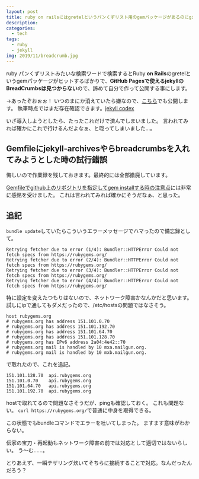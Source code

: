 ```yaml
---
layout: post
title: ruby on railsにはgretelというパンくずリスト用のgemパッケージがあるのにgithubpagesでも使えるjekyll用のbreadcrumbsはないのだろうか？
description:
categories:
  - tech
tags:
  - ruby
  - jekyll
img: 2019/11/breadcrumb.jpg
---
```


ruby パンくずリストみたいな検索ワードで検索するとRuby **on Rails**のgretelというgemパッケージがヒットするばかりで、**GitHub Pagesで使えるjekyllのBreadCrumbsは見つからない**ので、諦めて自分で作って公開する事にします。

→あったぞおぉぉ！
いつのまにか消えていたら嫌なので、[こちら]({{site.data.github.url}}/{{site.data.github.file}}/_includes/breadcrumbs.html)でも公開します。
執筆時点ではまだ存在確認できます。[jekyll codex](https://jekyllcodex.org/without-plugin/breadcrumbs/)

いざ導入しようとしたら、たったこれだけで済んでしまいました。
言われてみれば確かにこれで行けるんだよなぁ、と唸ってしまいました…。

## Gemfileにjekyll-archivesやらbreadcrumbsを入れてみようとした時の試行錯誤
悔しいので作業録を残しておきます。最終的には全部撤廃しています。

[Gemfileでgithub上のリポジトリを指定してgem installする時の注意点](http://koic.hatenablog.com/entry/2017/01/10/000000)には非常に感銘を受けました。
これは言われてみれば確かにそうだなぁ、と思った。

## 追記
`bundle update`していたらこういうエラーメッセージでハマったので備忘録として。
```
Retrying fetcher due to error (1/4): Bundler::HTTPError Could not fetch specs from https://rubygems.org/
Retrying fetcher due to error (2/4): Bundler::HTTPError Could not fetch specs from https://rubygems.org/
Retrying fetcher due to error (3/4): Bundler::HTTPError Could not fetch specs from https://rubygems.org/
Retrying fetcher due to error (4/4): Bundler::HTTPError Could not fetch specs from https://rubygems.org/
```

特に設定を変えたつもりはないので、ネットワーク障害かなんかだと思います。
試しにipで通してもダメだったので、/etc/hostsの問題ではなさそう。

```
host rubygems.org
# rubygems.org has address 151.101.0.70
# rubygems.org has address 151.101.192.70
# rubygems.org has address 151.101.64.70
# rubygems.org has address 151.101.128.70
# rubygems.org has IPv6 address 2a04:4e42::70
# rubygems.org mail is handled by 10 mxa.mailgun.org.
# rubygems.org mail is handled by 10 mxb.mailgun.org.
```

で取れたので、これを追記。

```
151.101.128.70  api.rubygems.org
151.101.0.70    api.rubygems.org
151.101.64.70   api.rubygems.org
151.101.192.70  api.rubygems.org
```

hostで取れてるので問題なさそうだが、pingも確認しておく。
これも問題ない。
`curl https://rubygems.org/`で普通に中身を取得できる。

この状態でもbundleコマンドでエラーを吐いてしまった。
ますます意味がわからない。

伝家の宝刀・再起動もネットワーク障害の前では対応として適切ではないらしい。
う～む……。

とりあえず、一瞬テザリング炊いてそちらに接続することで対応。なんだったんだろう？
